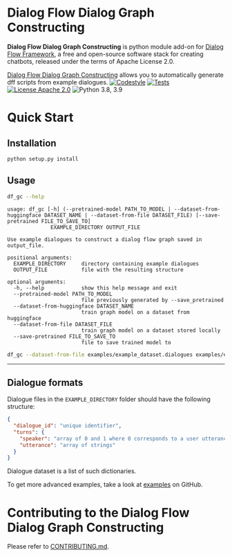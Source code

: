 
# Dialog Flow Dialog Graph Constructing

**Dialog Flow Dialog Graph Constructing** is python module add-on for [Dialog Flow Framework](https://github.com/deepmipt/dialog_flow_framework), a free and open-source software stack for creating chatbots, released under the terms of Apache License 2.0.


[Dialog Flow Dialog Graph Constructing](../..) allows you to automatically generate dff scripts from example dialogues.
[![Codestyle](../../../workflows/codestyle/badge.svg)](../../../actions)
[![Tests](../../../workflows/test_coverage/badge.svg)](../../../actions)
[![License Apache 2.0](https://img.shields.io/badge/license-Apache%202.0-blue.svg)](LICENSE)
![Python 3.8, 3.9](https://img.shields.io/badge/python-3.8%20%7C%203.9-green.svg)

<!-- TODO: uncomment one of these to add badges to your project description -->
<!-- [![Documentation Status](https://df_graph_constructing.readthedocs.io/en/stable/?badge=stable)]() See readthedocs.io -->
<!-- [![Coverage Status]()]() See coveralls.io -->
<!-- [![PyPI](https://img.shields.io/pypi/v/df_graph_constructing)](https://pypi.org/project/df_graph_constructing/) -->
<!-- [![Downloads](https://pepy.tech/badge/df_graph_constructing)](https://pepy.tech/project/df_graph_constructing) -->

# Quick Start
## Installation
```bash
python setup.py install
```

## Usage

```bash
df_gc --help
```

```
usage: df_gc [-h] (--pretrained-model PATH_TO_MODEL | --dataset-from-huggingface DATASET_NAME | --dataset-from-file DATASET_FILE) [--save-pretrained FILE_TO_SAVE_TO]
              EXAMPLE_DIRECTORY OUTPUT_FILE

Use example dialogues to construct a dialog flow graph saved in output_file.

positional arguments:
  EXAMPLE_DIRECTORY     directory containing example dialogues
  OUTPUT_FILE           file with the resulting structure

optional arguments:
  -h, --help            show this help message and exit
  --pretrained-model PATH_TO_MODEL
                        file previously generated by --save_pretrained
  --dataset-from-huggingface DATASET_NAME
                        train graph model on a dataset from huggingface
  --dataset-from-file DATASET_FILE
                        train graph model on a dataset stored locally
  --save-pretrained FILE_TO_SAVE_TO
                        file to save trained model to
```

```bash
df_gc --dataset-from-file examples/example_dataset.dialogues examples/example_dialogues examples/output.json
```

---

## Dialogue formats

Dialogue files in the ```EXAMPLE_DIRECTORY``` folder should have the following structure:
```json
{
  "dialogue_id": "unique identifier",
  "turns": {
    "speaker": "array of 0 and 1 where 0 corresponds to a user utterance and 1 corresponds to a system utterance",
    "utterance": "array of strings"
  }
}
```
Dialogue dataset is a list of such dictionaries.

To get more advanced examples, take a look at [examples](examples) on GitHub.

# Contributing to the Dialog Flow Dialog Graph Constructing

Please refer to [CONTRIBUTING.md](CONTRIBUTING.md).
